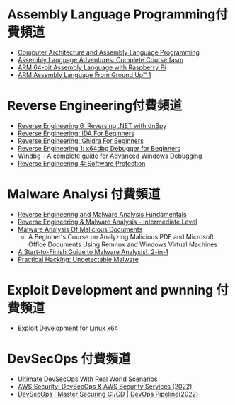 


# Assembly Language Programming付費頻道
- [Computer Architecture and Assembly Language Programming](https://www.udemy.com/course/assembly-language-and-computer-architecture-hindi-urdu/)
- [Assembly Language Adventures: Complete Course  fasm](https://www.udemy.com/course/x86-asm-foundations/)
- [ARM 64-bit Assembly Language with Raspberry Pi](https://www.udemy.com/course/arm-64-bit-assembly-language-with-raspberry-pi/)
- [ARM Assembly Language From Ground Up™ 1](https://www.udemy.com/course/arm-assembly-programming/)


# Reverse Engineering付費頻道
- [Reverse Engineering 6: Reversing .NET with dnSpy](https://www.udemy.com/course/reverse-engineering-dnspy/)
- [Reverse Engineering: IDA For Beginners](https://www.udemy.com/course/reverse-engineering-ida/)
- [Reverse Engineering: Ghidra For Beginners](https://www.udemy.com/course/reverse-engineering-ghidra/)
- [Reverse Engineering 1: x64dbg Debugger for Beginners](https://www.udemy.com/course/x64dbg-debugger/)
- [Windbg - A complete guide for Advanced Windows Debugging](https://www.udemy.com/course/windbg-a-complete-guide/)
- [Reverse Engineering 4: Software Protection](https://www.udemy.com/course/reversing-software-protection/)


# Malware Analysi 付費頻道
- [Reverse Engineering and Malware Analysis Fundamentals](https://www.udemy.com/course/malware-analysis-fundamentals/)
- [Reverse Engineering & Malware Analysis - Intermediate Level](https://www.udemy.com/course/malware-analysis-intermediate/)
- [Malware Analysis Of Malicious Documents]()
  - A Beginner's Course on Analyzing Malicious PDF and Microsoft Office Documents Using Remnux and Windows Virtual Machines 
- [A Start-to-Finish Guide to Malware Analysis!: 2-in-1](https://www.udemy.com/course/a-start-to-finish-guide-to-malware-analysis-2-in-1/) 
- [Practical Hacking: Undetectable Malware](https://www.udemy.com/course/metasploit-offensive-security-methods/)

# Exploit Development and pwnning 付費頻道
- [Exploit Development for Linux x64]()

# DevSecOps 付費頻道
- [Ultimate DevSecOps With Real World Scenarios](https://www.udemy.com/course/ultimate-devsecops-with-real-world-scenarios/)
- [AWS Security: DevSecOps & AWS Security Services (2022)](https://www.udemy.com/course/devsecops-in-aws-and-aws-security-services-asecurityguru/)
- [DevSecOps : Master Securing CI/CD | DevOps Pipeline(2022)](https://www.udemy.com/course/devsecops/)
